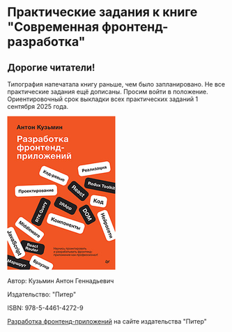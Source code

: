 # Практические задания к книге "Современная фронтенд-разработка"

## Дорогие читатели!
Типография напечатала книгу раньше, чем было запланировано. Не все практические задания ещё дописаны. Просим войти в положение. Ориентировочный срок выкладки всех практических заданий 1 сентября 2025 года. 

![Изображение](44614272.jpg "Разработка фронтенд-приложений")

Автор: Кузьмин Антон Геннадьевич

Издательство: "Питер"

ISBN: 978-5-4461-4272-9 

[Разработка фронтенд-приложений](https://www.piter.com/collection/new/product/razrabotka-frontend-prilozheniy "Разработка фронтенд-приложений") на сайте издательства "Питер"